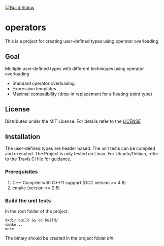 [![Build Status](https://travis-ci.org/ahueck/operators.svg?branch=master)](https://travis-ci.org/ahueck/operators)

operators
===========

This is a project for creating user-defined types using operator overloading.


Goal
------------

Multiple user-defined types with different techniques using operator overloading
- Standard operator overloading
- Expression templates
- Maximal compatibility (drop-in replacement for a floating-point type)


License
------------

Distributed under the MIT License. For details refer to the [LICENSE](LICENSE)


Installation 
------------

The user-defined types are header based.
The unit tests can be compiled and executed. The Project is only tested on Linux.
For Ubuntu/Debian, refer to the [Travis CI file](.travis.yml) for guidance.

### Prerequisites

1.  C++ Compiler with C++11 support (GCC version >= 4.8)
2.  cmake (version >= 2.8)

### Build the unit tests

In the root folder of the project:

    mkdir build && cd build/
    cmake ..
    make

The binary should be created in the project folder *bin*. 
